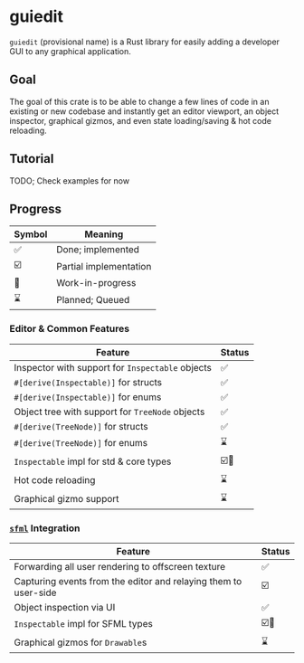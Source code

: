 # guiedit
`guiedit` (provisional name) is a Rust library for easily adding a developer GUI to any graphical application.


## Goal
The goal of this crate is to be able to change a few lines of code in an existing or new codebase and instantly get an editor viewport, an object inspector, graphical gizmos, and even state loading/saving & hot code reloading.

## Tutorial
TODO; Check examples for now


## Progress
| Symbol | Meaning |
| ------ | ------- |
| ✅     | Done; implemented |
| ☑️      | Partial implementation |
| 🚧     | Work-in-progress  |
| ⌛     | Planned; Queued   |

### Editor & Common Features
|   Feature     |   Status  |
| ------------- | --------- |
| Inspector with support for `Inspectable` objects | ✅ |
| `#[derive(Inspectable)]` for structs | ✅ |
| `#[derive(Inspectable)]` for enums | ✅ |
| Object tree with support for `TreeNode` objects | ✅ |
| `#[derive(TreeNode)]` for structs | ✅ |
| `#[derive(TreeNode)]` for enums | ⌛ |
| `Inspectable` impl for std & core types | ☑️🚧 |
| Hot code reloading | ⌛ |
| Graphical gizmo support | ⌛ |

### [`sfml`](https://github.com/jeremyletang/rust-sfml) Integration
|   Feature     |   Status  |
| ------------- | --------- |
| Forwarding all user rendering to offscreen texture | ✅ |
| Capturing events from the editor and relaying them to user-side | ☑️ |
| Object inspection via UI | ✅ |
| `Inspectable` impl for SFML types | ☑️🚧 |
| Graphical gizmos for `Drawable`s | ⌛ |

